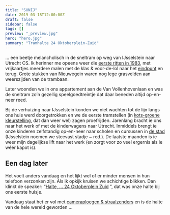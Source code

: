 ```yaml
---
title: "SUNIJ"
date: 2019-03-18T12:00:00Z
draft: false
sidebar: false
tags: []
preview: "_preview.jpg"
hero: "hero.jpg"
summary: "Tramhalte 24 Oktoberplein-Zuid"
---
```


... een beetje melancholisch in de sneltram op weg van IJsselstein naar Utrecht CS. 
Ik herinner me opeens weer die [eerste ritten in 1983](https://nl.wikipedia.org/wiki/Utrechtse_sneltram), met vrijkaartjes meerdere malen met de klas & voor-de-lol naar het [eindpunt](https://nl.wikipedia.org/wiki/Doorslag_(sneltramhalte)) en terug.
Grote stukken van Nieuwegein waren nog lege grasvelden aan weerszijden van de trambaan.

Later woonden we in ons appartement aan de Van Vollenhovenlaan en was de sneltram zo’n gezellig speelgoedtreintje dat daar beneden altijd op-en-neer reed.

Bij de verhuizing naar IJsselstein konden we niet wachten tot de lijn langs ons huis werd doorgetrokken en we de eerste tramstellen (in [kots-groene kleurstelling](https://nl.wikipedia.org/wiki/Utrechtse_sneltram#/media/Bestand:Cxx_5006-III.JPG), dat dan weer wel) zagen proefrijden.
Jarenlang bracht ie ons naar het werk of met de kinderwagens naar Utrecht. Inmiddels brengt ie onze kinderen zelfstandig op-en-neer naar scholen en cursussen in [de stad](https://nl.wikipedia.org/wiki/Utrecht_(stad)) (IJsselstein noemen we steevast stadje ~ red.).
De laatste maanden is ie weer mijn dagelijkse lift naar het werk (en zorgt voor zo veel ergernis als ie wéér kapot is).

## Een dag later
Het voelt anders vandaag en het lijkt wel of er minder mensen in hun telefoon verzonken zijn. Als ik opkijk kruisen we schichtige blikken.
Dan klinkt de speaker: “[Halte, ... 24 Oktoberplein Zuid](https://nl.wikipedia.org/wiki/24_Oktoberplein-Zuid_(sneltramhalte)) ”, dat was onze halte bij ons eerste huisje.

Vandaag staat het er vol met [cameraploegen & straalzenders](https://nl.wikipedia.org/wiki/Tramaanslag_in_Utrecht_op_18_maart_2019) en is de halte van de hele wereld geworden ...

